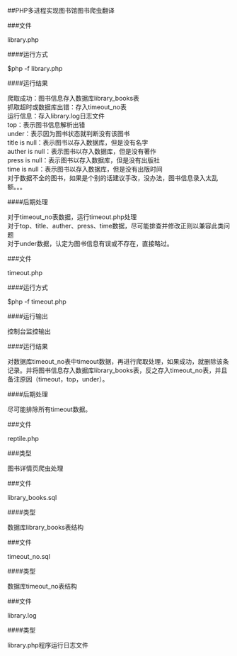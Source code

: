 ##PHP多进程实现图书馆图书爬虫翻译

###文件

library.php

####运行方式

$php -f library.php

####运行结果

爬取成功：图书信息存入数据库library_books表  
抓取超时或数据库出错：存入timeout_no表  
运行信息：存入library.log日志文件  
top：表示图书信息解析出错  
under：表示因为图书状态就判断没有该图书  
title is null：表示图书以存入数据库，但是没有名字  
auther is null：表示图书以存入数据库，但是没有著作  
press is null：表示图书以存入数据库，但是没有出版社  
time is null：表示图书以存入数据库，但是没有出版时间  
对于数据不全的图书，如果是个别的话建议手改，没办法，图书信息录入太乱额。。。

####后期处理

对于timeout_no表数据，运行timeout.php处理  
对于top、title、auther、press、time数据，尽可能排查并修改正则以兼容此类问题  
对于under数据，认定为图书信息有误或不存在，直接略过。

###文件

timeout.php

####运行方式

$php -f timeout.php

####运行输出

控制台监控输出

####运行结果

对数据库timeout_no表中timeout数据，再进行爬取处理，如果成功，就删除该条记录。并将图书信息存入数据库library_books表，反之存入timeout_no表，并且备注原因（timeout，top，under）。

####后期处理

尽可能排除所有timeout数据。

###文件

reptile.php

###类型

图书详情页爬虫处理

###文件

library_books.sql

####类型

数据库library_books表结构

###文件

timeout_no.sql

####类型

数据库timeout_no表结构

###文件

library.log

####类型

library.php程序运行日志文件
